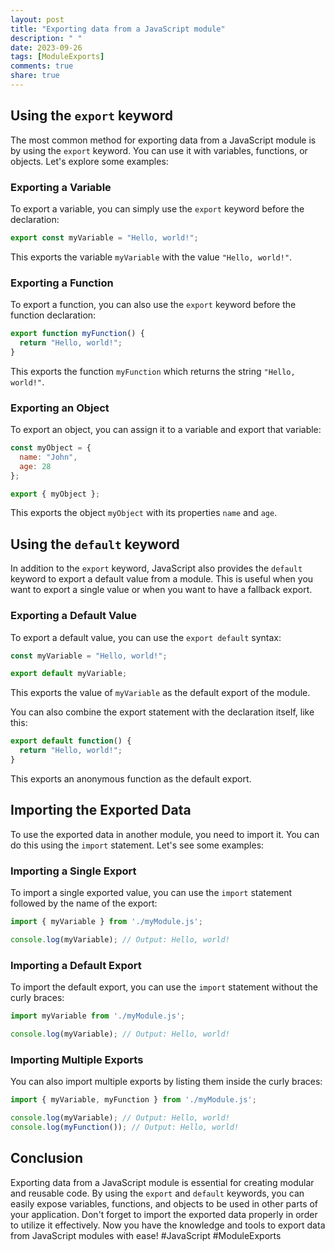 ```yaml
---
layout: post
title: "Exporting data from a JavaScript module"
description: " "
date: 2023-09-26
tags: [ModuleExports]
comments: true
share: true
---
```


## Using the `export` keyword

The most common method for exporting data from a JavaScript module is by using the `export` keyword. You can use it with variables, functions, or objects. Let's explore some examples:

### Exporting a Variable

To export a variable, you can simply use the `export` keyword before the declaration:

```javascript
export const myVariable = "Hello, world!";
```

This exports the variable `myVariable` with the value `"Hello, world!"`.

### Exporting a Function

To export a function, you can also use the `export` keyword before the function declaration:

```javascript
export function myFunction() {
  return "Hello, world!";
}
```

This exports the function `myFunction` which returns the string `"Hello, world!"`.

### Exporting an Object

To export an object, you can assign it to a variable and export that variable:

```javascript
const myObject = {
  name: "John",
  age: 28
};

export { myObject };
```

This exports the object `myObject` with its properties `name` and `age`.

## Using the `default` keyword

In addition to the `export` keyword, JavaScript also provides the `default` keyword to export a default value from a module. This is useful when you want to export a single value or when you want to have a fallback export.

### Exporting a Default Value

To export a default value, you can use the `export default` syntax:

```javascript
const myVariable = "Hello, world!";

export default myVariable;
```

This exports the value of `myVariable` as the default export of the module.

You can also combine the export statement with the declaration itself, like this:

```javascript
export default function() {
  return "Hello, world!";
}
```

This exports an anonymous function as the default export.

## Importing the Exported Data

To use the exported data in another module, you need to import it. You can do this using the `import` statement. Let's see some examples:

### Importing a Single Export

To import a single exported value, you can use the `import` statement followed by the name of the export:

```javascript
import { myVariable } from './myModule.js';

console.log(myVariable); // Output: Hello, world!
```

### Importing a Default Export

To import the default export, you can use the `import` statement without the curly braces:

```javascript
import myVariable from './myModule.js';

console.log(myVariable); // Output: Hello, world!
```

### Importing Multiple Exports

You can also import multiple exports by listing them inside the curly braces:

```javascript
import { myVariable, myFunction } from './myModule.js';

console.log(myVariable); // Output: Hello, world!
console.log(myFunction()); // Output: Hello, world!
```

## Conclusion

Exporting data from a JavaScript module is essential for creating modular and reusable code. By using the `export` and `default` keywords, you can easily expose variables, functions, and objects to be used in other parts of your application. Don't forget to import the exported data properly in order to utilize it effectively. Now you have the knowledge and tools to export data from JavaScript modules with ease! #JavaScript #ModuleExports
